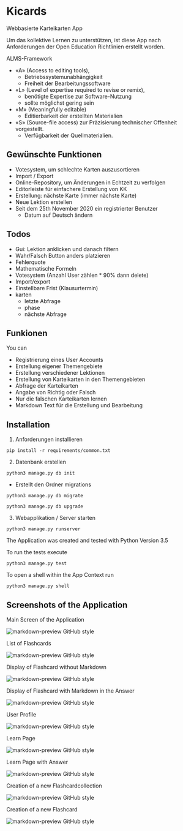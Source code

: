 # Kicards
Webbasierte Karteikarten App <br>

Um das kollektive Lernen zu unterstützen, ist diese App nach Anforderungen der Open Education Richtlinien erstellt worden.<br>

ALMS-Framework <br>
* «A» (Access to editing tools), <br>
  * Betriebssystemunabhängigkeit <br>
  * Freiheit  der  Bearbeitungssoftware <br>
* «L» (Level of expertise required to revise or remix), <br>
  * benötigte Expertise zur Software-Nutzung <br>
  * sollte möglichst  gering  sein <br>
* «M» (Meaningfully editable) <br>
	* Editierbarkeit  der erstellten Materialien <br>
* «S» (Source-file access) zur Präzisierung technischer Offenheit vorgestellt. <br>
  * Verfügbarkeit der Quellmaterialien. <br>


## Gewünschte Funktionen
* Votesystem, um schlechte Karten auszusortieren
* Import / Export 
* Online-Repository, um Änderungen in Echtzeit zu verfolgen
* Editorleiste für einfachere Erstellung von KK
* Erstellung: nächste Karte (immer nächste Karte)
* Neue Lektion erstellen
* Seit dem 25th November 2020 ein registrierter Benutzer
  * Datum auf Deutsch ändern

## Todos
- Gui: Lektion anklicken und danach filtern
- Wahr/Falsch Button anders platzieren
- Fehlerquote
- Mathematische Formeln
- Votesystem (Anzahl User zählen * 90% dann delete)
- Import/export
- Einstellbare Frist (Klausurtermin)
- karten
  - letzte Abfrage
  - phase
  - nächste Abfrage




## Funkionen
You can 
* Registrierung eines User Accounts
* Erstellung eigener Themengebiete  
* Erstellung verschiedener Lektionen
* Erstellung von Karteikarten in den Themengebieten
* Abfrage der Karteikarten
* Angabe von Richtig oder Falsch
* Nur die falschen Karteikarten lernen
* Markdown Text für die Erstellung und Bearbeitung


## Installation
1. Anforderungen installieren

```pip install -r requirements/common.txt```

2. Datenbank erstellen

```python3 manage.py db init```
- Erstellt den Ordner migrations

```python3 manage.py db migrate```


```python3 manage.py db upgrade```

3. Webapplikation / Server starten

```python3 manage.py runserver```




The Application was created and tested with Python Version 3.5

To run the tests execute

```python3 manage.py test```

To open a shell within the App Context run

```python3 manage.py shell```

## Screenshots of the Application

Main Screen of the Application

![markdown-preview GitHub style](https://raw.githubusercontent.com/KevDi/Flashcards/screens/screens/Mainscreen.png)

List of Flashcards

![markdown-preview GitHub style](https://raw.githubusercontent.com/KevDi/Flashcards/screens/screens/Flashcardcollection.png)

Display of Flashcard without Markdown

![markdown-preview GitHub style](https://raw.githubusercontent.com/KevDi/Flashcards/screens/screens/flashcard.png)

Display of Flashcard with Markdown in the Answer

![markdown-preview GitHub style](https://raw.githubusercontent.com/KevDi/Flashcards/screens/screens/Flashcard_Markdown.png)

User Profile

![markdown-preview GitHub style](https://raw.githubusercontent.com/KevDi/Flashcards/screens/screens/User_profile.png)

Learn Page

![markdown-preview GitHub style](https://raw.githubusercontent.com/KevDi/Flashcards/screens/screens/Learn.png)

Learn Page with Answer

![markdown-preview GitHub style](https://raw.githubusercontent.com/KevDi/Flashcards/screens/screens/Learn_with_answer.png)

Creation of a new Flashcardcollection

![markdown-preview GitHub style](https://raw.githubusercontent.com/KevDi/Flashcards/screens/screens/New_FlashcardCollection.png)

Creation of a new Flashcard

![markdown-preview GitHub style](https://raw.githubusercontent.com/KevDi/Flashcards/screens/screens/New_Flashcard.png)
